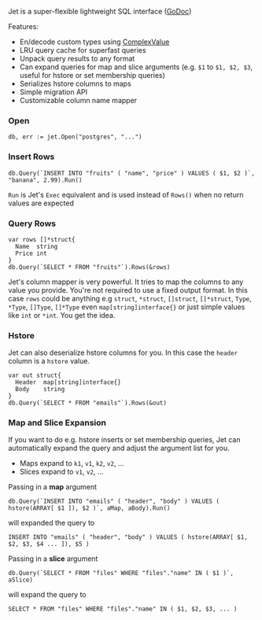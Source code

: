 Jet is a super-flexible lightweight SQL interface ([GoDoc](http://godoc.org/github.com/eaigner/jet))

Features:

  - En/decode custom types using [ComplexValue](http://godoc.org/github.com/eaigner/jet#ComplexValue)
  - LRU query cache for superfast queries
  - Unpack query results to any format
  - Can expand queries for map and slice arguments (e.g. `$1` to `$1, $2, $3`, useful for hstore or set membership queries)
  - Serializes hstore columns to maps
  - Simple migration API
  - Customizable column name mapper

### Open

    db, err := jet.Open("postgres", "...")

### Insert Rows

    db.Query(`INSERT INTO "fruits" ( "name", "price" ) VALUES ( $1, $2 )`, "banana", 2.99).Run()

`Run` is Jet's `Exec` equivalent and is used instead of `Rows()` when no return values are expected

### Query Rows

    var rows []*struct{
      Name  string
      Price int
    }
    db.Query(`SELECT * FROM "fruits"`).Rows(&rows)

Jet's column mapper is very powerful. It tries to map the columns to any value you provide. You're not required to use a fixed output format. In this case `rows` could be anything e.g `struct`, `*struct`, `[]struct`, `[]*struct`, `Type`, `*Type`, `[]Type`, `[]*Type` even `map[string]interface{}` or just simple values like `int` or `*int`. You get the idea.

### Hstore

Jet can also deserialize hstore columns for you. In this case the `header` column is a `hstore` value.

    var out struct{
      Header  map[string]interface{}
      Body    string
    }
    db.Query(`SELECT * FROM "emails"`).Rows(&out)

### Map and Slice Expansion

If you want to do e.g. hstore inserts or set membership queries, Jet can automatically expand the query and adjust the argument list for you.

 * Maps expand to `k1`, `v1`, `k2`, `v2`, ...
 * Slices expand to `v1`, `v2`, ...

Passing in a **map** argument

    db.Query(`INSERT INTO "emails" ( "header", "body" ) VALUES ( hstore(ARRAY[ $1 ]), $2 )`, aMap, aBody).Run()

will expanded the query to

    INSERT INTO "emails" ( "header", "body" ) VALUES ( hstore(ARRAY[ $1, $2, $3, $4 ... ]), $5 )

Passing in a **slice** argument

    db.Query(`SELECT * FROM "files" WHERE "files"."name" IN ( $1 )`, aSlice)

will expand the query to

    SELECT * FROM "files" WHERE "files"."name" IN ( $1, $2, $3, ... )
